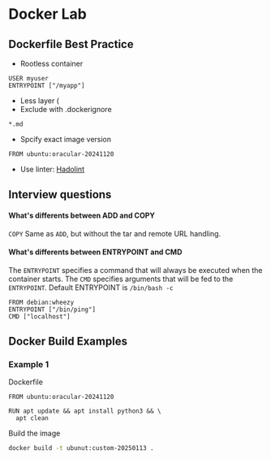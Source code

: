 # Docker Lab

## Dockerfile Best Practice
- Rootless container
```
USER myuser
ENTRYPOINT ["/myapp"]
```
- Less layer (
- Exclude with .dockerignore
```
*.md
```
- Spcify exact image version
```
FROM ubuntu:oracular-20241120
```
- Use linter: [Hadolint](https://github.com/hadolint/hadolint)

## Interview questions
#### What's differents between ADD and COPY
`COPY` Same as `ADD`, but without the tar and remote URL handling.

#### What's differents between ENTRYPOINT and CMD
The `ENTRYPOINT` specifies a command that will always be executed when the container starts.
The `CMD` specifies arguments that will be fed to the `ENTRYPOINT`. Default ENTRYPOINT is `/bin/bash -c`

```
FROM debian:wheezy
ENTRYPOINT ["/bin/ping"]
CMD ["localhost"]
```

## Docker Build Examples

### Example 1
Dockerfile
```
FROM ubuntu:oracular-20241120

RUN apt update && apt install python3 && \
  apt clean
```

Build the image
```bash
docker build -t ubunut:custom-20250113 .
```
